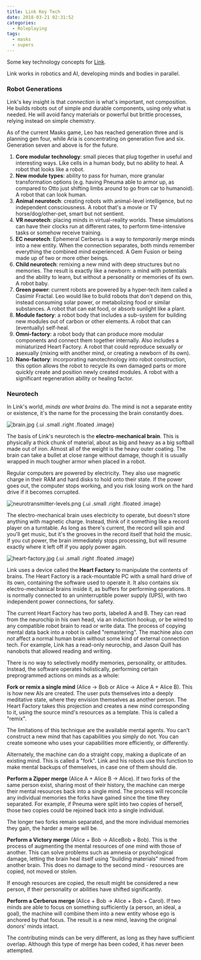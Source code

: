 ```yaml
---
title: Link Key Tech
date: 2018-03-21 02:31:52
categories:
  - Roleplaying
tags:
  - masks
  - supers
---
```


Some key technology concepts for [Link](/2017/08/07/link/).

<!-- more -->

Link works in robotics and AI, developing minds and bodies in parallel.

### Robot Generations

Link's key insight is that _connection_ is what's important, not composition.
He builds robots out of simple and durable components, using only what is needed.
He will avoid fancy materials or powerful but brittle processes, relying instead on simple chemistry.

As of the current Masks game, Leo has reached generation three and is planning gen four, while Aria is concentrating on generation five and six.
Generation seven and above is for the future.

1. **Core modular technology**: small pieces that plug together in useful and interesting ways. Like cells in a human body, but no ability to heal. A robot that looks like a robot.
2. **New module types**: ability to pass for human, more granular transformation options (e.g. having Pneuma able to armor up, as compared to Otto just shifting limbs around to go from car to humanoid). A robot that can look human.
3. **Animal neurotech**: creating robots with animal-level intelligence, but no independent consciousness. A robot that's a movie or TV horse/dog/other-pet, smart but not sentient.
4. **VR neurotech**: placing minds in virtual-reality worlds. These simulations can have their clocks run at different rates, to perform time-intensive tasks or somehow receive training.
5. **EC neurotech**: Ephemeral Cerberus is a way to _temporarily_ merge minds into a new entity. When the connection separates, both minds remember everything the combined mind experienced. A Gem Fusion or being made up of two or more other beings.
6. **Child neurotech**: remixing a new mind with deep structures but no memories. The result is exactly like a newborn: a mind with potentials and the ability to learn, but without a personality or memories of its own. A robot baby.
7. **Green power**: current robots are powered by a hyper-tech item called a Casimir Fractal. Leo would like to build robots that don't depend on this, instead consuming solar power, or metabolizing food or similar substances. A robot that can eat food, or absorb sunlight like a plant.
8. **Module factory**: a robot body that includes a sub-system for building new modules out of carbon or other elements. A robot that can (eventually) self-heal.
9. **Omni-factory**: a robot body that can produce more modular components and connect them together internally. Also includes a miniaturized Heart Factory. A robot that could reproduce sexually or asexually (mixing with another mind, or creating a newborn of its own).
10. **Nano-factory**: incorporating nanotechnology into robot construction, this option allows the robot to recycle its own damaged parts or more quickly create and position newly created modules. A robot with a significant regeneration ability or healing factor.

### Neurotech

In Link's world, _minds are what brains do_.
The mind is not a separate entity or existence,
it's the name for the processing the brain constantly does.

![brain.jpg](/assets/link-key-tech/brain.jpg) {.ui .small .right .floated .image}

The basis of Link's neurotech is the **electro-mechanical brain**.
This is physically a thick chunk of material,
about as big and heavy as a big softball made out of iron.
Almost all of the weight is the heavy outer coating.
The brain can take a bullet at close range without damage,
though it is usually wrapped in much tougher armor when placed in a robot.

Regular computers are powered by electricity.
They also use magnetic charge in their RAM and hard disks to hold onto their state.
If the power goes out, the computer stops working,
and you risk losing work on the hard drive if it becomes corrupted.

![neurotransmitter-levels.png](/assets/link-key-tech/neurotransmitter-levels.png) {.ui .small .right .floated .image}

The electro-mechanical brain uses electricity to operate, but doesn't store anything with magnetic charge.
Instead, think of it something like a record player on a turntable.
As long as there's current, the record will spin and you'll get music,
but it's the grooves in the record itself that hold the music.
If you cut power, the brain immediately stops processing,
but will resume exactly where it left off if you apply power again.

![heart-factory.jpg](/assets/link-key-tech/heart-factory.jpg) {.ui .small .right .floated .image}

Link uses a device called the **Heart Factory**
to manipulate the contents of brains.
The Heart Factory is a rack-mountable PC with a small hard drive of its own,
containing the software used to operate it.
It also contains six electro-mechanical brains inside it,
as buffers for performing operations.
It is normally connected to an uninterruptible power supply (UPS),
with two independent power connections, for safety.

The current Heart Factory has two ports, labeled A and B.
They can read from the neurochip in his own head, via an induction hookup,
or be wired to any compatible robot brain to read or write data.
The process of copying mental data back into a robot is called "remastering".
The machine also _can not_ affect a normal human brain
without some kind of external connection tech.
For example, Link has a read-only neurochip, and Jason Quill has nanobots that allowed reading and writing.

There is no way to selectively modify memories, personality, or attitudes.
Instead, the software operates holistically, performing certain preprogrammed actions on minds as a whole:

**Fork or remix a single mind** (Alice -> Bob or Alice -> Alice A + Alice B).
This is how new AIs are created.
The user puts themselves into a deeply meditative state, where they envision themselves as another person.
The Heart Factory takes this projection and creates a new mind corresponding to it,
using the source mind's resources as a template.
This is called a "remix".

The limitations of this technique are the available mental agents.
You can't construct a new mind that has capabilities you simply do not.
You can create someone who uses your capabilities more efficiently, or differently.

Alternately, the machine can do a straight copy,
making a duplicate of an existing mind.
This is called a "fork".
Link and his robots use this function to make mental backups of themselves,
in case one of them should die.

**Perform a Zipper merge** (Alice A + Alice B -> Alice).
If two forks of the same person exist, sharing most of their history,
the machine can merge their mental resources back into a single mind.
The process will reconcile any individual memories the forks have gained since the time they separated.
For example, if Pneuma were split into two copies of herself,
those two copies could be rejoined back into a single individual.

The longer two forks remain separated, and the more individual memories they gain, the harder a merge will be.

**Perform a Victory merge** (Alice + Bob -> AliceBob + Bob).
This is the process of augmenting the mental resources of one mind with those of another.
This can solve problems such as amnesia or psychological damage,
letting the brain heal itself using "building materials" mined from another brain.
This does no damage to the second mind - resources are copied, not moved or stolen.

If enough resources are copied, the result might be considered a new person,
if their personality or abilities have shifted significantly.

**Perform a Cerberus merge** (Alice + Bob -> Alice + Bob + Carol).
If two minds are able to focus on something sufficiently (a person, an ideal, a goal),
the machine will combine them into a new entity whose ego is anchored by that focus.
The result is a new mind, leaving the original donors' minds intact.

The contributing minds can be very different, as long as they have sufficient overlap.
Although this type of merge has been coded, it has never been attempted.
